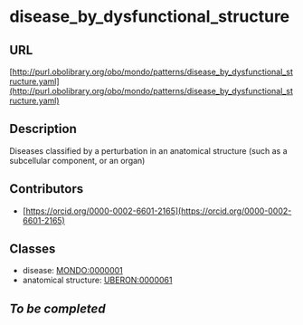 # disease_by_dysfunctional_structure 
## URL 
[http://purl.obolibrary.org/obo/mondo/patterns/disease_by_dysfunctional_structure.yaml](http://purl.obolibrary.org/obo/mondo/patterns/disease_by_dysfunctional_structure.yaml)
## Description 

Diseases classified by a perturbation in an anatomical structure (such as a subcellular component, or an organ)
## Contributors 
* [https://orcid.org/0000-0002-6601-2165](https://orcid.org/0000-0002-6601-2165) 
## Classes 
* disease: [MONDO:0000001](http://purl.obolibrary.org/obo/MONDO_0000001) 
* anatomical structure: [UBERON:0000061](http://purl.obolibrary.org/obo/UBERON_0000061) 
## _To be completed_